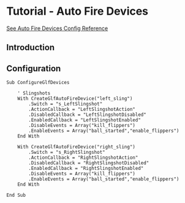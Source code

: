 # Tutorial - Auto Fire Devices

[See Auto Fire Devices Config Reference](../../autofire)

## Introduction


## **Configuration**


```
Sub ConfigureGlfDevices
  
    ' Slingshots
    With CreateGlfAutoFireDevice("left_sling")
        .Switch = "s_LeftSlingshot"
        .ActionCallback = "LeftSlingshotAction"
        .DisabledCallback = "LeftSlingshotDisabled"
        .EnabledCallback = "LeftSlingshotEnabled"
        .DisableEvents = Array("kill_flippers")
        .EnableEvents = Array("ball_started","enable_flippers")
    End With

    With CreateGlfAutoFireDevice("right_sling")
        .Switch = "s_RightSlingshot"
        .ActionCallback = "RightSlingshotAction"
        .DisabledCallback = "RightSlingshotDisabled"
        .EnabledCallback = "RightSlingshotEnabled"
        .DisableEvents = Array("kill_flippers")
        .EnableEvents = Array("ball_started","enable_flippers")
    End With

End Sub
```